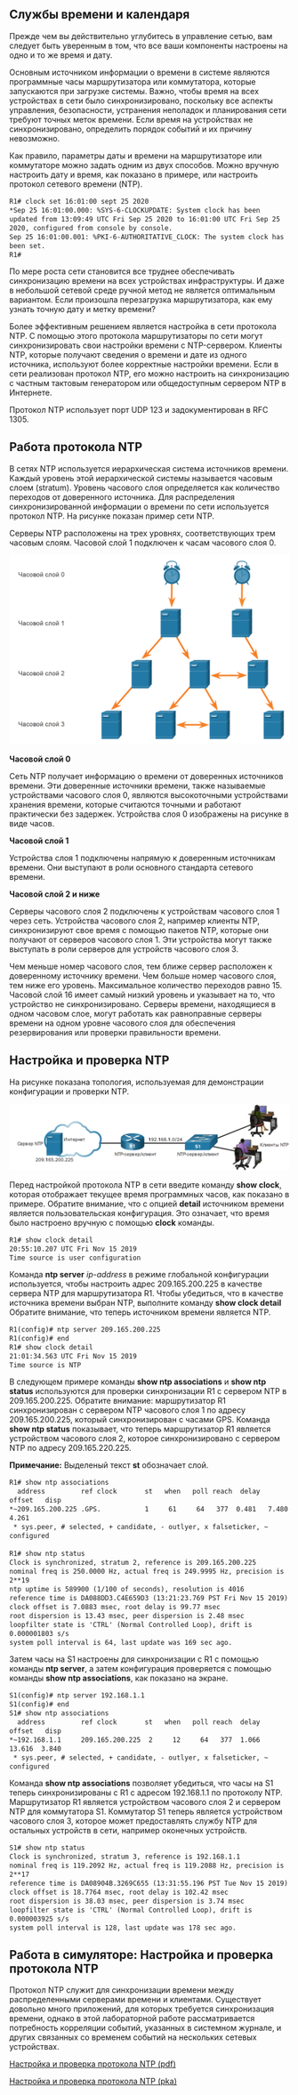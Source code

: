 <!-- 10.3.1 -->
## Службы  времени и календаря

Прежде чем вы действительно углубитесь в управление сетью, вам следует быть уверенным в том, что все ваши компоненты настроены на одно и то же время и дату.

Основным источником информации о времени в системе являются программные часы маршрутизатора или коммутатора, которые запускаются при загрузке системы. Важно, чтобы время на всех устройствах в сети было синхронизировано, поскольку все аспекты управления, безопасности, устранения неполадок и планирования сети требуют точных меток времени. Если время на устройствах не синхронизировано, определить порядок событий и их причину невозможно.

Как правило, параметры даты и времени на маршрутизаторе или коммутаторе можно задать одним из двух способов. Можно вручную настроить дату и время, как показано в примере, или настроить протокол сетевого времени (NTP).

```
R1# clock set 16:01:00 sept 25 2020 
*Sep 25 16:01:00.000: %SYS-6-CLOCKUPDATE: System clock has been updated from 13:09:49 UTC Fri Sep 25 2020 to 16:01:00 UTC Fri Sep 25 2020, configured from console by console.
Sep 25 16:01:00.001: %PKI-6-AUTHORITATIVE_CLOCK: The system clock has been set.
R1#
```

По мере роста сети становится все труднее обеспечивать синхронизацию времени на всех устройствах инфраструктуры. И даже в небольшой сетевой среде ручной метод не является оптимальным вариантом. Если произошла перезагрузка маршрутизатора, как ему узнать точную дату и метку времени?

Более эффективным решением является настройка в сети протокола NTP. С помощью этого протокола маршрутизаторы по сети могут синхронизировать свои настройки времени с NTP-сервером. Клиенты NTP, которые получают сведения о времени и дате из одного источника, используют более корректные настройки времени. Если в сети реализован протокол NTP, его можно настроить на синхронизацию с частным тактовым генератором или общедоступным сервером NTP в Интернете.

Протокол NTP использует порт UDP 123 и задокументирован в RFC 1305.

<!-- 10.3.2 -->
## Работа протокола NTP

В сетях NTP используется иерархическая система источников времени. Каждый уровень этой иерархической системы называется часовым слоем (stratum). Уровень часового слоя определяется как количество переходов от доверенного источника. Для распределения синхронизированной информации о времени по сети используется протокол NTP. На рисунке показан пример сети NTP.

Серверы NTP расположены на трех уровнях, соответствующих трем часовым слоям. Часовой слой 1 подключен к часам часового слоя 0.

![](./assets/10.3.2.png)
<!-- /courses/ensa-dl/ae8eb392-34fd-11eb-ba19-f1886492e0e4/aeb5eaa2-34fd-11eb-ba19-f1886492e0e4/assets/c6af7f22-1c46-11ea-af56-e368b99e9723.svg -->

**Часовой слой 0**

Сеть NTP получает информацию о времени от доверенных источников времени. Эти доверенные источники времени, также называемые устройствами часового слоя 0, являются высокоточными устройствами хранения времени, которые считаются точными и работают практически без задержек. Устройства слоя 0 изображены на рисунке в виде часов.

**Часовой слой 1**

Устройства слоя 1 подключены напрямую к доверенным источникам времени. Они выступают в роли основного стандарта сетевого времени.

**Часовой слой 2 и ниже**

Серверы часового слоя 2 подключены к устройствам часового слоя 1 через сеть. Устройства часового слоя 2, например клиенты NTP, синхронизируют свое время с помощью пакетов NTP, которые они получают от серверов часового слоя 1. Эти устройства могут также выступать в роли серверов для устройств часового слоя 3.

Чем меньше номер часового слоя, тем ближе сервер расположен к доверенному источнику времени. Чем больше номер часового слоя, тем ниже его уровень. Максимальное количество переходов равно 15. Часовой слой 16 имеет самый низкий уровень и указывает на то, что устройство не синхронизировано. Серверы времени, находящиеся в одном часовом слое, могут работать как равноправные серверы времени на одном уровне часового слоя для обеспечения резервирования или проверки правильности времени.

<!-- 10.3.3 -->
## Настройка и проверка NTP

На рисунке показана топология, используемая для демонстрации конфигурации и проверки NTP.

![](./assets/10.3.3.png)
<!-- /courses/ensa-dl/ae8eb392-34fd-11eb-ba19-f1886492e0e4/aeb5eaa2-34fd-11eb-ba19-f1886492e0e4/assets/c6aff450-1c46-11ea-af56-e368b99e9723.svg -->

Перед настройкой протокола NTP в сети введите команду **show clock**, которая отображает текущее время программных часов, как показано в примере. Обратите внимание, что с опцией **detail** источником времени является пользовательская конфигурация. Это означает, что время было настроено вручную с помощью **clock** команды.

```
R1# show clock detail 
20:55:10.207 UTC Fri Nov 15 2019
Time source is user configuration
```

Команда **ntp server** _ip-address_ в режиме глобальной конфигурации используется, чтобы настроить адрес 209.165.200.225 в качестве сервера NTP для маршрутизатора R1. Чтобы убедиться, что в качестве источника времени выбран NTP, выполните команду **show clock detail** Обратите внимание, что теперь источником времени является NTP.

```
R1(config)# ntp server 209.165.200.225 
R1(config)# end 
R1# show clock detail 
21:01:34.563 UTC Fri Nov 15 2019
Time source is NTP
```

В следующем примере команды **show ntp associations** и **show ntp status** используются для проверки синхронизации R1 с сервером NTP в 209.165.200.225. Обратите внимание: маршрутизатор R1 синхронизирован с сервером NTP часового слоя 1 по адресу 209.165.200.225, который синхронизирован с часами GPS. Команда **show ntp status** показывает, что теперь маршрутизатор R1 является устройством часового слоя 2, которое синхронизировано с сервером NTP по адресу 209.165.220.225.

**Примечание:** Выделеный текст **st** обозначает слой.

```
R1# show ntp associations   
  address         ref clock       st   when   poll reach  delay  offset   disp
*~209.165.200.225 .GPS.           1     61     64   377  0.481   7.480  4.261
 * sys.peer, # selected, + candidate, - outlyer, x falseticker, ~ configured
 
R1# show ntp status 
Clock is synchronized, stratum 2, reference is 209.165.200.225
nominal freq is 250.0000 Hz, actual freq is 249.9995 Hz, precision is 2**19
ntp uptime is 589900 (1/100 of seconds), resolution is 4016
reference time is DA088DD3.C4E659D3 (13:21:23.769 PST Fri Nov 15 2019)
clock offset is 7.0883 msec, root delay is 99.77 msec
root dispersion is 13.43 msec, peer dispersion is 2.48 msec
loopfilter state is 'CTRL' (Normal Controlled Loop), drift is 0.000001803 s/s
system poll interval is 64, last update was 169 sec ago.
```

Затем часы на S1 настроены для синхронизации с R1 с помощью команды **ntp server**, а затем конфигурация проверяется с помощью команды **show ntp associations**, как показано на экране.

```
S1(config)# ntp server 192.168.1.1
S1(config)# end
S1# show ntp associations
  address         ref clock       st   when   poll reach  delay  offset   disp
*~192.168.1.1     209.165.200.225  2     12     64   377  1.066  13.616  3.840
 * sys.peer, # selected, + candidate, - outlyer, x falseticker, ~ configured
```

Команда **show ntp associations** позволяет убедиться, что часы на S1 теперь синхронизированы с R1 с адресом 192.168.1.1 по протоколу NTP. Маршрутизатор R1 является устройством часового слоя 2 и сервером NTP для коммутатора S1. Коммутатор S1 теперь является устройством часового слоя 3, которое может предоставлять службу NTP для остальных устройств в сети, например оконечных устройств.

```
S1# show ntp status
Clock is synchronized, stratum 3, reference is 192.168.1.1
nominal freq is 119.2092 Hz, actual freq is 119.2088 Hz, precision is 2**17
reference time is DA08904B.3269C655 (13:31:55.196 PST Tue Nov 15 2019)
clock offset is 18.7764 msec, root delay is 102.42 msec
root dispersion is 38.03 msec, peer dispersion is 3.74 msec
loopfilter state is 'CTRL' (Normal Controlled Loop), drift is 0.000003925 s/s
system poll interval is 128, last update was 178 sec ago.
```

<!-- 10.3.4 -->
## Работа в симуляторе: Настройка и проверка протокола NTP

Протокол NTP служит для синхронизации времени между распределенными серверами времени и клиентами. Существует довольно много приложений, для которых требуется синхронизация времени, однако в этой лабораторной работе рассматривается потребность корреляции событий, указанных в системном журнале, и других связанных со временем событий на нескольких сетевых устройствах.

[Настройка и проверка протокола NTP (pdf)](./assets/10.3.4-packet-tracer---configure-and-verify-ntp_ru-RU.pdf)

[Настройка и проверка протокола NTP (pka)](./assets/10.3.4-packet-tracer---configure-and-verify-ntp_ru-RU.pka)

